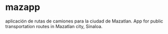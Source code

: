 # mazapp
aplicación de rutas de camiones para la ciudad de Mazatlan. App for public transportation routes in Mazatlan city, Sinaloa.
